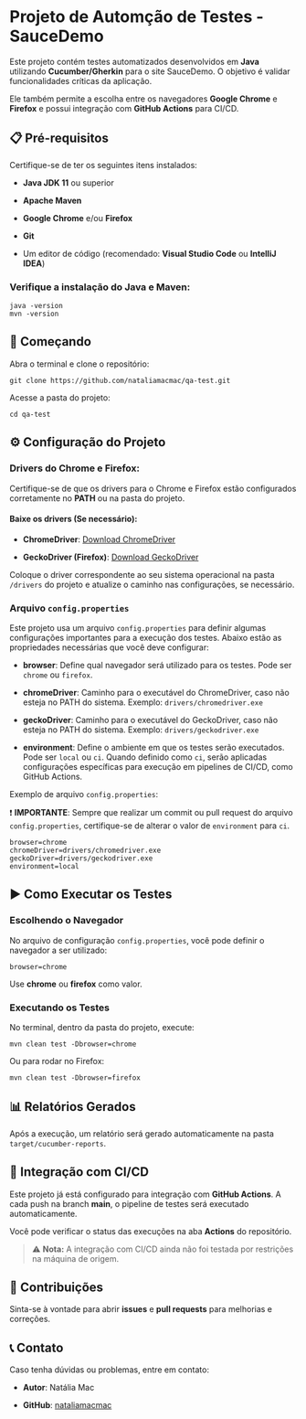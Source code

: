 
# Projeto de Automção de Testes - SauceDemo

Este projeto contém testes automatizados desenvolvidos em **Java** utilizando **Cucumber/Gherkin** para o site SauceDemo. O objetivo é validar funcionalidades críticas da aplicação.

Ele também permite a escolha entre os navegadores **Google Chrome** e **Firefox** e possui integração com **GitHub Actions** para CI/CD.

## 📋 Pré-requisitos

Certifique-se de ter os seguintes itens instalados:

-   **Java JDK 11** ou superior
    
-   **Apache Maven**
    
-   **Google Chrome** e/ou **Firefox**
    
-   **Git**
    
-   Um editor de código (recomendado: **Visual Studio Code** ou **IntelliJ IDEA**)
    

### Verifique a instalação do Java e Maven:

```
java -version
mvn -version
```

## 🚀 Começando

Abra o terminal e clone o repositório:

```
git clone https://github.com/nataliamacmac/qa-test.git
```

Acesse a pasta do projeto:

```
cd qa-test
```

## ⚙️ Configuração do Projeto

### Drivers do Chrome e Firefox:

Certifique-se de que os drivers para o Chrome e Firefox estão configurados corretamente no **PATH** ou na pasta do projeto.

#### Baixe os drivers (Se necessário):

-   **ChromeDriver**: [Download ChromeDriver](https://chromedriver.chromium.org/downloads)
    
-   **GeckoDriver (Firefox)**: [Download GeckoDriver](https://github.com/mozilla/geckodriver/releases)
    

Coloque o driver correspondente ao seu sistema operacional na pasta `/drivers` do projeto e atualize o caminho nas configurações, se necessário.

### Arquivo `config.properties`

Este projeto usa um arquivo `config.properties` para definir algumas configurações importantes para a execução dos testes. Abaixo estão as propriedades necessárias que você deve configurar:

-   **browser**: Define qual navegador será utilizado para os testes. Pode ser `chrome` ou `firefox`.
    
-   **chromeDriver**: Caminho para o executável do ChromeDriver, caso não esteja no PATH do sistema. Exemplo: `drivers/chromedriver.exe`
    
-   **geckoDriver**: Caminho para o executável do GeckoDriver, caso não esteja no PATH do sistema. Exemplo: `drivers/geckodriver.exe`
    
-   **environment**: Define o ambiente em que os testes serão executados. Pode ser `local` ou `ci`. Quando definido como `ci`, serão aplicadas configurações específicas para execução em pipelines de CI/CD, como GitHub Actions.
    

Exemplo de arquivo `config.properties`:

❗ **IMPORTANTE**: Sempre que realizar um commit ou pull request do arquivo `config.properties`, certifique-se de alterar o valor de `environment` para `ci`.

```
browser=chrome
chromeDriver=drivers/chromedriver.exe
geckoDriver=drivers/geckodriver.exe
environment=local
```
## ▶️ Como Executar os Testes

### Escolhendo o Navegador

No arquivo de configuração `config.properties`, você pode definir o navegador a ser utilizado:

```
browser=chrome
```

Use **chrome** ou **firefox** como valor.

### Executando os Testes

No terminal, dentro da pasta do projeto, execute:

```
mvn clean test -Dbrowser=chrome
```

Ou para rodar no Firefox:

```
mvn clean test -Dbrowser=firefox
```

## 📊 Relatórios Gerados

Após a execução, um relatório será gerado automaticamente na pasta `target/cucumber-reports`.

## 🔄 Integração com CI/CD

Este projeto já está configurado para integração com **GitHub Actions**. A cada push na branch **main**, o pipeline de testes será executado automaticamente.

Você pode verificar o status das execuções na aba **Actions** do repositório.

> ⚠️ **Nota:** A integração com CI/CD ainda não foi testada por restrições na máquina de origem.

## 🤝 Contribuições

Sinta-se à vontade para abrir **issues** e **pull requests** para melhorias e correções.

## 📞 Contato

Caso tenha dúvidas ou problemas, entre em contato:

-   **Autor**: Natália Mac
    
-   **GitHub**: [nataliamacmac](https://github.com/nataliamacmac)